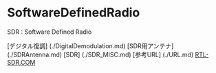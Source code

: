 # SoftwareDefinedRadio
SDR : Software Defined Radio

[デジタル復調] (./DigitalDemodulation.md)
[SDR用アンテナ] (./SDRAntenna.md)
[SDR] (./SDR_MISC.md)
[参考URL] (./URL.md)
[RTL-SDR.COM](./rtl-sdr.md)

